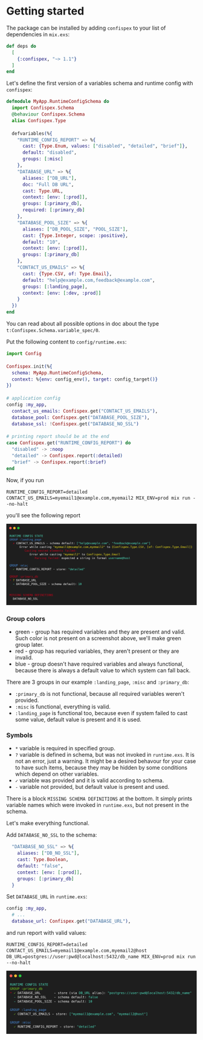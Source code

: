 # Getting started

The package can be installed by adding `confispex` to your list of dependencies in `mix.exs`:

```elixir
def deps do
  [
    {:confispex, "~> 1.1"}
  ]
end
```

Let's define the first version of a variables schema and runtime config with `confispex`:
```elixir
defmodule MyApp.RuntimeConfigSchema do
  import Confispex.Schema
  @behaviour Confispex.Schema
  alias Confispex.Type

  defvariables(%{
    "RUNTIME_CONFIG_REPORT" => %{
      cast: {Type.Enum, values: ["disabled", "detailed", "brief"]},
      default: "disabled",
      groups: [:misc]
    },
    "DATABASE_URL" => %{
      aliases: ["DB_URL"],
      doc: "Full DB URL",
      cast: Type.URL,
      context: [env: [:prod]],
      groups: [:primary_db],
      required: [:primary_db]
    },
    "DATABASE_POOL_SIZE" => %{
      aliases: ["DB_POOL_SIZE", "POOL_SIZE"],
      cast: {Type.Integer, scope: :positive},
      default: "10",
      context: [env: [:prod]],
      groups: [:primary_db]
    },
    "CONTACT_US_EMAILS" => %{
      cast: {Type.CSV, of: Type.Email},
      default: "help@example.com,feedback@example.com",
      groups: [:landing_page],
      context: [env: [:dev, :prod]]
    }
  })
end
```
You can read about all possible options in doc about the type `t:Confispex.Schema.variable_spec/0`.

Put the following content to `config/runtime.exs`:
```elixir
import Config

Confispex.init(%{
  schema: MyApp.RuntimeConfigSchema,
  context: %{env: config_env(), target: config_target()}
})

# application config
config :my_app,
  contact_us_emails: Confispex.get("CONTACT_US_EMAILS"),
  database_pool: Confispex.get("DATABASE_POOL_SIZE"),
  database_ssl: !Confispex.get("DATABASE_NO_SSL")

# printing report should be at the end
case Confispex.get("RUNTIME_CONFIG_REPORT") do
  "disabled" -> :noop
  "detailed" -> Confispex.report(:detailed)
  "brief" -> Confispex.report(:brief)
end
```

Now, if you run
```
RUNTIME_CONFIG_REPORT=detailed CONTACT_US_EMAILS=myemail1@example.com,myemail2 MIX_ENV=prod mix run --no-halt
```
you'll see the following report

![state 1](images/state1.png)

### Group colors
* green - group has required variables and they are present and valid. Such color is not present on a screenshot above, we'll make green group later.
* red - group has requried variables, they aren't present or they are invalid.
* blue - group doesn't have required variables and always functional, because there is always a default value to which system can fall back.

There are 3 groups in our example `:landing_page`, `:misc` and `:primary_db`:
* `:primary_db` is not functional, because all required variables weren't provided.
* `:misc` is functional, everything is valid.
* `:landing_page` is functional too, because even if system failed to cast some value, default value is present and it is used.

### Symbols
* `*` variable is required in specified group. 
* `?` variable is defined in schema, but was not invoked in `runtime.exs`. It is not an error,
just a warning. It might be a desired behavour for your case to have such items, because they may be hidden by some conditions
which depend on other variables.
* `✓` variable was provided and it is valid according to schema.
* `-` variable not provided, but default value is present and used.


There is a block `MISSING SCHEMA DEFINITIONS` at the bottom.
It simply prints variable names which were invoked in `runtime.exs`, but not present in the schema.

Let's make everything functional.

Add `DATABASE_NO_SSL` to the schema:
```elixir
  "DATABASE_NO_SSL" => %{
    aliases: ["DB_NO_SSL"],
    cast: Type.Boolean,
    default: "false",
    context: [env: [:prod]],
    groups: [:primary_db]
  }
```
Set `DATABASE_URL` in `runtime.exs`:
```elixir
config :my_app,
  # ...
  database_url: Confispex.get("DATABASE_URL"),
```
and run report with valid values:

```
RUNTIME_CONFIG_REPORT=detailed CONTACT_US_EMAILS=myemail1@example.com,myemail2@host DB_URL=postgres://user:pwd@localhost:5432/db_name MIX_ENV=prod mix run --no-halt
```
![state 2](images/state2.png)
